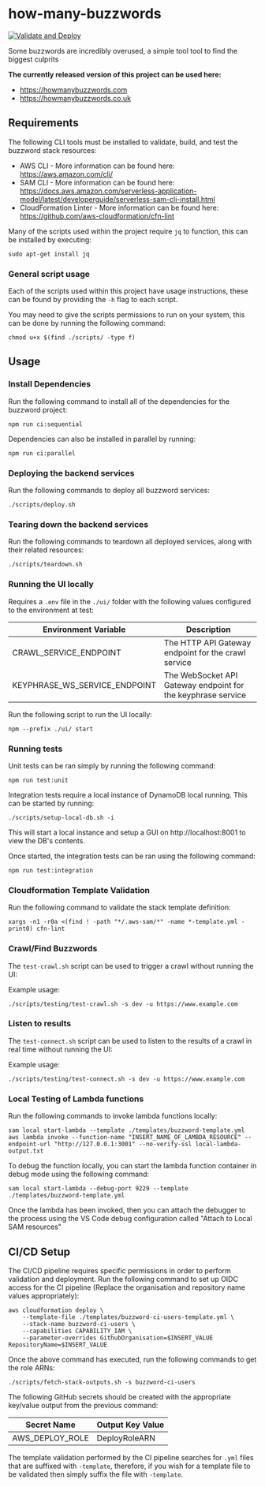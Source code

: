# how-many-buzzwords

[![Validate and Deploy](https://github.com/ashley-evans/how-many-buzzwords/actions/workflows/ci.yml/badge.svg?branch=master)](https://github.com/ashley-evans/how-many-buzzwords/actions/workflows/ci.yml)

Some buzzwords are incredibly overused, a simple tool tool to find the biggest culprits

**The currently released version of this project can be used here:**

-   https://howmanybuzzwords.com
-   https://howmanybuzzwords.co.uk

## Requirements

The following CLI tools must be installed to validate, build, and test the buzzword stack resources:

-   AWS CLI - More information can be found here: https://aws.amazon.com/cli/
-   SAM CLI - More information can be found here: https://docs.aws.amazon.com/serverless-application-model/latest/developerguide/serverless-sam-cli-install.html
-   CloudFormation Linter - More information can be found here: https://github.com/aws-cloudformation/cfn-lint

Many of the scripts used within the project require `jq` to function, this can be installed by executing:

```shell
sudo apt-get install jq
```

### General script usage

Each of the scripts used within this project have usage instructions, these can be found by providing the `-h` flag to each script.

You may need to give the scripts permissions to run on your system, this can be done by running the following command:

```shell
chmod u+x $(find ./scripts/ -type f)
```

## Usage

### Install Dependencies

Run the following command to install all of the dependencies for the buzzword project:

```shell
npm run ci:sequential
```

Dependencies can also be installed in parallel by running:

```shell
npm run ci:parallel
```

### Deploying the backend services

Run the following commands to deploy all buzzword services:

```shell
./scripts/deploy.sh
```

### Tearing down the backend services

Run the following commands to teardown all deployed services, along with their related resources:

```shell
./scripts/teardown.sh
```

### Running the UI locally

Requires a `.env` file in the `./ui/` folder with the following values configured to the environment at test:

| Environment Variable          | Description                                                  |
| ----------------------------- | ------------------------------------------------------------ |
| CRAWL_SERVICE_ENDPOINT        | The HTTP API Gateway endpoint for the crawl service          |
| KEYPHRASE_WS_SERVICE_ENDPOINT | The WebSocket API Gateway endpoint for the keyphrase service |

Run the following script to run the UI locally:

```
npm --prefix ./ui/ start
```

### Running tests

Unit tests can be ran simply by running the following command:

```shell
npm run test:unit
```

Integration tests require a local instance of DynamoDB local running. This can be started by running:

```shell
./scripts/setup-local-db.sh -i
```

This will start a local instance and setup a GUI on http://localhost:8001 to view the DB's contents.

Once started, the integration tests can be ran using the following command:

```shell
npm run test:integration
```

### Cloudformation Template Validation

Run the following command to validate the stack template definition:

```shell
xargs -n1 -r0a <(find ! -path "*/.aws-sam/*" -name *-template.yml -print0) cfn-lint
```

### Crawl/Find Buzzwords

The `test-crawl.sh` script can be used to trigger a crawl without running the UI:

Example usage:

```shell
./scripts/testing/test-crawl.sh -s dev -u https://www.example.com
```

### Listen to results

The `test-connect.sh` script can be used to listen to the results of a crawl in real time without running the UI:

Example usage:

```shell
./scripts/testing/test-connect.sh -s dev -u https://www.example.com
```

### Local Testing of Lambda functions

Run the following commands to invoke lambda functions locally:

```shell
sam local start-lambda --template ./templates/buzzword-template.yml
aws lambda invoke --function-name "INSERT_NAME_OF_LAMBDA_RESOURCE" --endpoint-url "http://127.0.0.1:3001" --no-verify-ssl local-lambda-output.txt
```

To debug the function locally, you can start the lambda function container in debug mode using the following command:

```shell
sam local start-lambda --debug-port 9229 --template ./templates/buzzword-template.yml
```

Once the lambda has been invoked, then you can attach the debugger to the process using the VS Code debug configuration called "Attach to Local SAM resources"

## CI/CD Setup

The CI/CD pipeline requires specific permissions in order to perform validation and deployment. Run the following command to set up OIDC access for the CI pipeline (Replace the organisation and repository name values appropriately):

```shell
aws cloudformation deploy \
    --template-file ./templates/buzzword-ci-users-template.yml \
    --stack-name buzzword-ci-users \
    --capabilities CAPABILITY_IAM \
    --parameter-overrides GithubOrganisation=$INSERT_VALUE RepositoryName=$INSERT_VALUE
```

Once the above command has executed, run the following commands to get the role ARNs:

```shell
./scripts/fetch-stack-outputs.sh -s buzzword-ci-users
```

The following GitHub secrets should be created with the appropriate key/value output from the previous command:

| Secret Name     | Output Key Value |
| --------------- | ---------------- |
| AWS_DEPLOY_ROLE | DeployRoleARN    |

The template validation performed by the CI pipeline searches for `.yml` files that are suffixed with `-template`, therefore, if you wish for a template file to be validated then simply suffix the file with `-template`.
